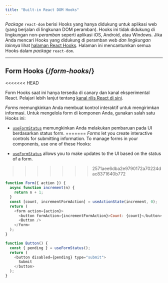 ```yaml
---
title: "Built-in React DOM Hooks"
---
```


<Intro>

*Package* `react-dom` berisi Hooks yang hanya didukung untuk aplikasi web (yang berjalan di lingkunan DOM peramban). Hooks ini tidak didukung di lingkungan non-*peramban* seperti aplikasi iOS, Android, atau Windows. Jika Anda mencari Hooks yang didukung di peramban web *dan lingkungan lainnya* lihat [halaman React Hooks](/reference/react). Halaman ini mencantumkan semua Hooks dalam *package* `react-dom`.

</Intro>

---

## Form Hooks {/*form-hooks*/}

<<<<<<< HEAD
<Canary>

Form Hooks saat ini hanya tersedia di canary dan kanal eksperimental React. Pelajari lebih lanjut tentang [kanal rilis React di sini](/community/versioning-policy#all-release-channels).

</Canary>

*Forms* memungkinkan Anda membuat kontrol interaktif untuk mengirimkan informasi. Untuk mengelola form di komponen Anda, gunakan salah satu Hooks ini:

* [`useFormStatus`](/reference/react-dom/hooks/useFormStatus) memungkinkan Anda melakukan pembaruan pada UI berdasarkan status form.
=======
*Forms* let you create interactive controls for submitting information.  To manage forms in your components, use one of these Hooks:

* [`useFormStatus`](/reference/react-dom/hooks/useFormStatus) allows you to make updates to the UI based on the status of a form.
>>>>>>> 2571aee6dba2e9790172a70224dac8371640b772

```js
function Form({ action }) {
  async function increment(n) {
    return n + 1;
  }
  const [count, incrementFormAction] = useActionState(increment, 0);
  return (
    <form action={action}>
      <button formAction={incrementFormAction}>Count: {count}</button>
      <Button />
    </form>
  );
}

function Button() {
  const { pending } = useFormStatus();
  return (
    <button disabled={pending} type="submit">
      Submit
    </button>
  );
}
```
